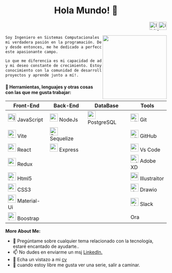<h1 align="center">Hola Mundo! 👋</h1>

<div align="right">
<a href="https://www.linkedin.com/in/dianethreyna/">
<img height=25 src="https://www.svgrepo.com/show/204351/linkedin.svg" alt="linkedin" />
 </a>
 <a href="https://www.instagram.com/dianreyna/">
<img height=25 src="https://www.svgrepo.com/show/306237/instagram.svg" alt=" ig" />
 </a>
</div>

<img height=200   align="right"
src="https://user-images.githubusercontent.com/100873967/187053013-ba32e91d-1a22-4fe9-8ae4-25e1817b6fe8.png"
/>

```txt
Soy Ingeniero en Sistemas Computacionales que luego de explorar otros campos descubrí
mi verdadera pasión en la programación. Decidí convertirme en desarrollador front-end,
y desde entonces, me he dedicado a perfeccionar mis habilidades y conocimientos en
este apasionante campo.

Lo que me diferencia es mi capacidad de adaptarme rápidamente al aprendizaje de nuevas tecnologías.
y mi deseo constante de crecimiento. Estoy emocionado de compartir mis habilidades y
conocimiento con la comunidad de desarrollo, así que siéntete libre de explorar mi
proyectos y aprende junto a mí!.
```


<h4>📝 Herramientas, lenguajes y otras cosas con las que me gusta trabajar: </h4>

<div color="red">

</div>

| Front-End                                                                                        | Back-End                                                                                                                                  | DataBase                                                                                    | Tools                                                                                                    |
| ------------------------------------------------------------------------------------------------ | ----------------------------------------------------------------------------------------------------------------------------------------- | ------------------------------------------------------------------------------------------- | -------------------------------------------------------------------------------------------------------- |
| <img height=25 src="https://www.svgrepo.com/show/355081/js.svg" alt="javaScript" /> JavaScript   | <img height=25 src="https://www.svgrepo.com/show/303266/nodejs-icon-logo.svg" alt="nodejs" /> NodeJs                                      | <img height=25 src="https://www.svgrepo.com/show/373965/pgsql.svg" alt="psql" /> PostgreSQL | <img height=25 src="https://www.svgrepo.com/show/349374/git.svg" alt="git" /> Git                        |
| <img height=25 src="https://www.svgrepo.com/show/354521/vitejs.svg" alt="vite"> Vite             | <img height=25 src="https://www.svgrepo.com/show/374071/sequelize.svg" alt="Sequelize" /> Sequelize                                       |                                                                                             | <img height=25 src="https://www.svgrepo.com/show/353783/github-octocat.svg" alt="gitHub" /> GitHub       |
| <img height=25 src="https://www.svgrepo.com/show/354259/react.svg" alt="react"> React            | <img height=25 src="https://assets.website-files.com/61ca3f775a79ec5f87fcf937/6202fcdee5ee8636a145a41b_1234.png" alt="express" /> Express |                                                                                             | <img height=25 src="https://www.svgrepo.com/show/374171/vscode.svg" alt="vscode"/> Vs Code               |
| <img height=25 src="https://www.svgrepo.com/show/354274/redux.svg" alt="redux"> Redux            |                                                                                                                                           |                                                                                             | <img height=25 src="https://www.svgrepo.com/show/303109/adobe-xd-logo.svg" alt="adobeXD" /> Adobe XD     |
| <img height=25 src="https://www.svgrepo.com/show/197982/html.svg" alt="html"> Html5              |                                                                                                                                           |                                                                                             | <img height=25 src="https://www.svgrepo.com/show/53799/illustrator.svg" alt="ilustraitor"/> Illustraitor |
| <img height=25 src="https://www.svgrepo.com/show/373535/css.svg" alt="css3"> CSS3                |                                                                                                                                           |                                                                                             | <img height=25 src="https://www.svgrepo.com/show/373564/drawio.svg" alt="drawio"/> Drawio                |
| <img height=25 src="https://www.svgrepo.com/show/354048/material-ui.svg" alt="mui"> Material-Ui  |                                                                                                                                           |                                                                                             | <img height=25 src="https://www.svgrepo.com/show/349509/slack.svg" alt="slack"/> Slack                   |
| <img height=25 src="https://www.svgrepo.com/show/353498/bootstrap.svg" alt="bootstrap"> Boostrap |                                                                                                                                           |                                                                                             |  Ora             |

**More About Me:**

<ul>
<li> 💬 Pregúntame sobre cualquier tema relacionado con la tecnología, estaré encantado de ayudarte..</li>
<li> 📫 No dudes en enviarme un msj <a href="https://www.linkedin.com/in/dianethreyna/">LinkedIn.</a></li>
<li> 📝 Echa un vistazo a mi <a href="https://drive.google.com/file/d/1AkVav4VaK6_750s8SOz4YQIJ1RoESEDF/view?usp=drive_link">cv</a></li>
<li> 🍃 cuando estoy libre me gusta ver una serie, salir a caminar.</li>
</ul>
